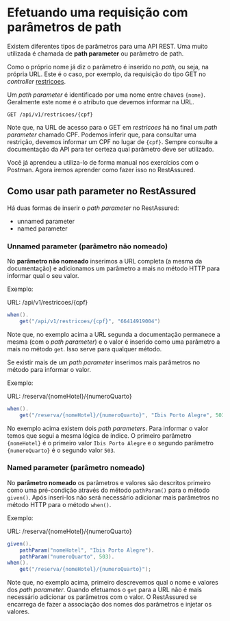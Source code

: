 # Efetuando uma requisição com parâmetros de path

Existem diferentes tipos de parâmetros para uma API REST. Uma muito utilizada é chamada de **path parameter** ou parâmetro de path.

Como o próprio nome já diz o parâmetro é inserido no _path_, ou seja, na própria URL. Este é o caso, por exemplo, da requisição do tipo GET no _controller_ [restricoes](http://localhost:8089/swagger-ui.html#/Restri%C3%A7%C3%B5es).

Um _path parameter_ é identificado por uma nome entre chaves `{nome}`. Geralmente este nome é o atributo que devemos informar na URL.

`GET /api/v1/restricoes/{cpf}`

Note que, na URL de acesso para o GET em _restricoes_ há no final um _path parameter_ chamado CPF. Podemos inferir que, para consultar uma restrição, devemos informar um CPF no lugar de `{cpf}`. Sempre consulte a documentação da API para ter certeza qual parâmetro deve ser utilizado.

Você já aprendeu a utiliza-lo de forma manual nos exercícios com o Postman. Agora iremos aprender como fazer isso no RestAssured.

## Como usar path parameter no RestAssured

Há duas formas de inserir o _path parameter_ no RestAssured:
* unnamed parameter
* named parameter

### Unnamed parameter (parâmetro não nomeado)

No **parâmetro não nomeado** inserimos a URL completa (a mesma da documentação) e adicionamos um parâmetro a mais no método HTTP para informar qual o seu valor.

Exemplo:

URL: /api/v1/restricoes/{cpf}

```java
when().
    get("/api/v1/restricoes/{cpf}", "66414919004")
```

Note que, no exemplo acima a URL segunda a documentação permanece a mesma (com o _path parameter_) e o valor é inserido como uma parâmetro a mais no método `get`. Isso serve para qualquer método.

Se existir mais de um _path parameter_ inserimos mais parâmetros no método para informar o valor.

Exemplo:

URL: /reserva/{nomeHotel}/{numeroQuarto}

```java
when().
    get("/reserva/{nomeHotel}/{numeroQuarto}", "Ibis Porto Alegre", 503);
```

No exemplo acima existem dois _path parameters_. Para informar o valor temos que segui a mesma lógica de índice. O primeiro parâmetro `{nomeHotel}` é o primeiro valor `Ibis Porto Alegre` e o segundo parâmetro `{numeroQuarto}` é o segundo valor `503`.

### Named parameter (parâmetro nomeado)

No **parâmetro nomeado** os parâmetros e valores são descritos primeiro como uma pré-condição através do método `pathParam()` para o método `given()`. Após inseri-los não será necessário adicionar mais parâmetros no método HTTP para o método `when()`.

Exemplo:

URL: /reserva/{nomeHotel}/{numeroQuarto}

```java
given().
    pathParam("nomeHotel", "Ibis Porto Alegre").
    pathParam("numeroQuarto", 503).
when().
    get("/reserva/{nomeHotel}/{numeroQuarto}");
```

Note que, no exemplo acima, primeiro descrevemos qual o nome e valores dos _path parameter_. Quando efetuamos o `get` para a URL não é mais necessário adicionar os parâmetros com o valor. O RestAssured se encarrega de fazer a associação dos nomes dos parâmetros e injetar os valores.
